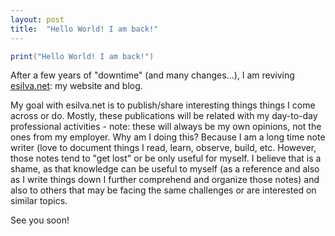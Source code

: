 ```yaml
---
layout: post
title:  "Hello World! I am back!"
---
```


```scala
print("Hello World! I am back!")
```

After a few years of "downtime" (and many changes...), I am reviving [esilva.net](http://esilva.net): my website and blog.

My goal with esilva.net is to publish/share interesting things things I come across or do. Mostly, these publications will be related with my day-to-day professional activities - note: these will always be my own opinions, not the ones from my employer. Why am I doing this? Because I am a long time note writer (love to document things I read, learn, observe, build, etc. However, those notes tend to "get lost" or be only useful for myself. I believe that is a shame, as that knowledge can be useful to myself (as a reference and also as I write things down I further comprehend and organize those notes) and also to others that may be facing the same challenges or are interested on similar topics.

See you soon!